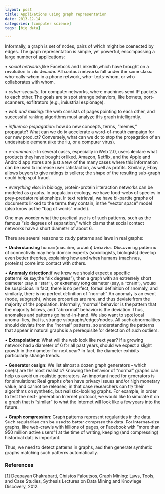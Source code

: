 ```yaml
---
layout: post
title: Applications using graph representation
date: 2013-12-14
categories: [computer science]
tags: [big data]

---
```


<script type="text/javascript"  src="http://cdn.mathjax.org/mathjax/latest/MathJax.js?config=TeX-AMS-MML_HTMLorMML"></script>

Informally, a graph is set of nodes, pairs of which might be connected by edges. The graph representation is simple, yet powerful, encompassing a large number of applications:

• *social networks*,like Facebook and LinkedIn,which have brought on a revolution in this decade. All contact networks fall under the same class: who-calls-whom in a phone network, who- texts-whom, or who collaborates with whom.


• *cyber-security*, for computer networks, where machines send IP packets to each other. The goals are to spot strange behaviors, like botnets, port-scanners, exfiltrators (e.g., industrial espionage).


• *web and ranking*: the web consists of pages pointing to each other, and successful ranking algorithms must analyze this graph intelligently.


• *influence propagation*: how do new concepts, terms, “memes,” propagate? What can we do to accelerate a word-of-mouth campaign for our new product? Conversely, what can we do to stop the propagation of an undesirable element (like the flu, or a computer virus).


• *e-commerce*: In several cases, especially in Web 2.0, users declare what products they have bought or liked. Amazon, Netflix, and the Apple and Android app stores are just a few of the many cases where this information can be used to increase user satisfaction, as well as profits. Similarly, Ebay allows buyers to give ratings to sellers; the shape of the resulting sub-graph could help spot fraud.


• *everything else*: in biology, protein-protein interaction networks can be modeled as graphs. In population ecology, we have food-webs of species in prey-predator relationships. In text retrieval, we have bi-partite graphs of documents linked to the terms they contain, in the “vector space” model (also know as the “bag of words” model).


One may wonder what the practical use is of such patterns, such as the famous “six degrees
of separation,” which claims that social contact networks have a short diameter of about 6. 

There are several reasons to study patterns and laws in real graphs:

• **Understanding** human(machine, protein) behavior: Discovering patterns of connectivity may help domain experts (sociologists, biologists) develop even better theories, explaining how and when humans (machines, proteins) come into contact with others.

• **Anomaly detection**:if we know we should expect a specific pattern(like,say,the “six degrees”), then a graph with an extremely short diameter (say, a “star”), or extremely long diameter (say, a “chain”), would be suspicious. In fact, there is no perfect, formal definition of anomaly, and similarly, there is no perfect definition of “normal:” An anomaly is an event (node, subgraph), whose properties are rare, and thus deviate from the majority of the population. Informally, “normal” behavior is the pattern that the majority follows, and “abnormal” behavior is the deviation. Thus, anomalies and patterns go hand-in-hand. We also want to spot local anoma- lies, that is, strange subgraphs/edges/nodes. All such abnormalities should deviate from the “normal” patterns, so understanding the patterns that appear in natural graphs is a prerequisite for detection of such outliers.


• **Extrapolations**: What will the web look like next year? If a growing network had a diameter of 6 for all past years, should we expect a slight growth in the diameter for next year? In fact, the diameter exhibits particularly strange trends.


• **Generator design**: We list almost a dozen graph generators – which one(s) are the most realistic? Knowing the behavior of “normal” graphs can help us avoid un-realistic generators. An important need for generators is for simulations: Real graphs often have privacy issues and/or high monetary value, and cannot be released; in that case researchers can try their algorithms on synthetic, but realistic-looking graphs. For example, in order to test the next- generation Internet protocol, we would like to simulate it on a graph that is “similar” to what the Internet will look like a few years into the future.


• **Graph compression**: Graph patterns represent regularities in the data. Such regularities can be used to better compress the data. For Internet-size graphs, like web-crawls with billions of pages, or Facebook with “more than 950 million active users”1 at the time of writing, keeping (and compressing) historical data is important.

Thus, we need to detect patterns in graphs, and then generate synthetic graphs matching such patterns automatically. 


### References

[1] Deepayan Chakrabarti, Christos Faloutsos, Graph Mining: Laws, Tools, and Case Studies, Sythesis Lectures on Data Mining and Knowlege Discovery, 2012.




